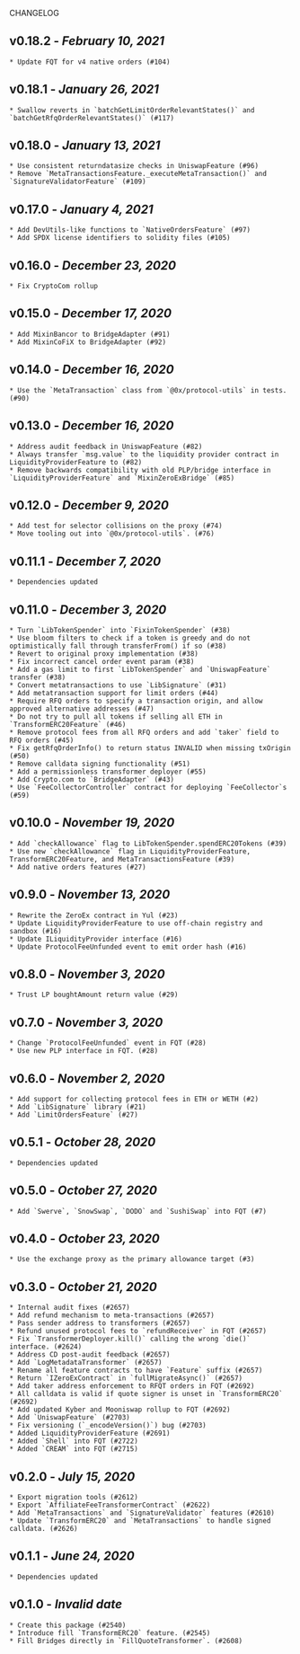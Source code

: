 <!--
changelogUtils.file is auto-generated using the monorepo-scripts package. Don't edit directly.
Edit the package's CHANGELOG.json file only.
-->

CHANGELOG

## v0.18.2 - _February 10, 2021_

    * Update FQT for v4 native orders (#104)

## v0.18.1 - _January 26, 2021_

    * Swallow reverts in `batchGetLimitOrderRelevantStates()` and `batchGetRfqOrderRelevantStates()` (#117)

## v0.18.0 - _January 13, 2021_

    * Use consistent returndatasize checks in UniswapFeature (#96)
    * Remove `MetaTransactionsFeature._executeMetaTransaction()` and `SignatureValidatorFeature` (#109)

## v0.17.0 - _January 4, 2021_

    * Add DevUtils-like functions to `NativeOrdersFeature` (#97)
    * Add SPDX license identifiers to solidity files (#105)

## v0.16.0 - _December 23, 2020_

    * Fix CryptoCom rollup

## v0.15.0 - _December 17, 2020_

    * Add MixinBancor to BridgeAdapter (#91)
    * Add MixinCoFiX to BridgeAdapter (#92)

## v0.14.0 - _December 16, 2020_

    * Use the `MetaTransaction` class from `@0x/protocol-utils` in tests. (#90)

## v0.13.0 - _December 16, 2020_

    * Address audit feedback in UniswapFeature (#82)
    * Always transfer `msg.value` to the liquidity provider contract in LiquidityProviderFeature to (#82)
    * Remove backwards compatibility with old PLP/bridge interface in `LiquidityProviderFeature` and `MixinZeroExBridge` (#85)

## v0.12.0 - _December 9, 2020_

    * Add test for selector collisions on the proxy (#74)
    * Move tooling out into `@0x/protocol-utils`. (#76)

## v0.11.1 - _December 7, 2020_

    * Dependencies updated

## v0.11.0 - _December 3, 2020_

    * Turn `LibTokenSpender` into `FixinTokenSpender` (#38)
    * Use bloom filters to check if a token is greedy and do not optimistically fall through transferFrom() if so (#38)
    * Revert to original proxy implementation (#38)
    * Fix incorrect cancel order event param (#38)
    * Add a gas limit to first `LibTokenSpender` and `UniswapFeature` transfer (#38)
    * Convert metatransactions to use `LibSignature` (#31)
    * Add metatransaction support for limit orders (#44)
    * Require RFQ orders to specify a transaction origin, and allow approved alternative addresses (#47)
    * Do not try to pull all tokens if selling all ETH in `TransformERC20Feature` (#46)
    * Remove protocol fees from all RFQ orders and add `taker` field to RFQ orders (#45)
    * Fix getRfqOrderInfo() to return status INVALID when missing txOrigin (#50)
    * Remove calldata signing functionality (#51)
    * Add a permissionless transformer deployer (#55)
    * Add Crypto.com to `BridgeAdapter` (#43)
    * Use `FeeCollectorController` contract for deploying `FeeCollector`s (#59)

## v0.10.0 - _November 19, 2020_

    * Add `checkAllowance` flag to LibTokenSpender.spendERC20Tokens (#39)
    * Use new `checkAllowance` flag in LiquidityProviderFeature, TransformERC20Feature, and MetaTransactionsFeature (#39)
    * Add native orders features (#27)

## v0.9.0 - _November 13, 2020_

    * Rewrite the ZeroEx contract in Yul (#23)
    * Update LiquidityProviderFeature to use off-chain registry and sandbox (#16)
    * Update ILiquidityProvider interface (#16)
    * Update ProtocolFeeUnfunded event to emit order hash (#16)

## v0.8.0 - _November 3, 2020_

    * Trust LP boughtAmount return value (#29)

## v0.7.0 - _November 3, 2020_

    * Change `ProtocolFeeUnfunded` event in FQT (#28)
    * Use new PLP interface in FQT. (#28)

## v0.6.0 - _November 2, 2020_

    * Add support for collecting protocol fees in ETH or WETH (#2)
    * Add `LibSignature` library (#21)
    * Add `LimitOrdersFeature` (#27)

## v0.5.1 - _October 28, 2020_

    * Dependencies updated

## v0.5.0 - _October 27, 2020_

    * Add `Swerve`, `SnowSwap`, `DODO` and `SushiSwap` into FQT (#7)

## v0.4.0 - _October 23, 2020_

    * Use the exchange proxy as the primary allowance target (#3)

## v0.3.0 - _October 21, 2020_

    * Internal audit fixes (#2657)
    * Add refund mechanism to meta-transactions (#2657)
    * Pass sender address to transformers (#2657)
    * Refund unused protocol fees to `refundReceiver` in FQT (#2657)
    * Fix `TransformerDeployer.kill()` calling the wrong `die()` interface. (#2624)
    * Address CD post-audit feedback (#2657)
    * Add `LogMetadataTransformer` (#2657)
    * Rename all feature contracts to have `Feature` suffix (#2657)
    * Return `IZeroExContract` in `fullMigrateAsync()` (#2657)
    * Add taker address enforcement to RFQT orders in FQT (#2692)
    * All calldata is valid if quote signer is unset in `TransformERC20` (#2692)
    * Add updated Kyber and Mooniswap rollup to FQT (#2692)
    * Add `UniswapFeature` (#2703)
    * Fix versioning (`_encodeVersion()`) bug (#2703)
    * Added LiquidityProviderFeature (#2691)
    * Added `Shell` into FQT (#2722)
    * Added `CREAM` into FQT (#2715)

## v0.2.0 - _July 15, 2020_

    * Export migration tools (#2612)
    * Export `AffiliateFeeTransformerContract` (#2622)
    * Add `MetaTransactions` and `SignatureValidator` features (#2610)
    * Update `TransformERC20` and `MetaTransactions` to handle signed calldata. (#2626)

## v0.1.1 - _June 24, 2020_

    * Dependencies updated

## v0.1.0 - _Invalid date_

    * Create this package (#2540)
    * Introduce fill `TransformERC20` feature. (#2545)
    * Fill Bridges directly in `FillQuoteTransformer`. (#2608)

